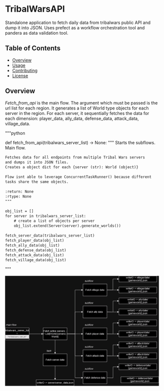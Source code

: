 # TribalWarsAPI

Standalone application to fetch daily data from tribalwars public API and dump it into JSON. Uses prefect as a workflow orchestration tool and pandera as data validation tool.

## Table of Contents

- [Overview](#overview)
- [Usage](#usage)
- [Contributing](#contributing)
- [License](#license)

## Overview

*Fetch_from_api* is the main flow. The argument which must be passed is the url list for each region. It generates a list of World type objects for each server in the region. For each server, it sequentially fetches the data for each dimension: player_data, ally_data, defense_data, attack_data, village_data.


"""python

def fetch_from_api(tribalwars_server_list) -> None:
    """
    Starts the subflows. Main flow.
    
    Fetches data for all endpoints from multiple Tribal Wars servers
    and dumps it into JSON files.
    Creates a object dict for each {server (str): World (object)}

    Flow isnt able to leverage ConcurrentTaskRunner() because different
    tasks share the same objects.

    :return: None
    :rtype: None
    """

    obj_list = []
    for server in tribalwars_server_list:
        # create a list of objects per server
        obj_list.extend(Server(server).generate_worlds())

    fetch_server_data(tribalwars_server_list)
    fetch_player_data(obj_list)
    fetch_ally_data(obj_list)
    fetch_defense_data(obj_list)
    fetch_attack_data(obj_list)
    fetch_village_data(obj_list)
"""

![Example Image](assets/overview_api.png)